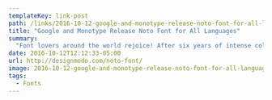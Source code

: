 ```yaml
---
templateKey: link-post
path: /links/2016-10-12-google-and-monotype-release-noto-font-for-all-languages
title: "Google and Monotype Release Noto Font for All Languages"
summary:
  "Font lovers around the world rejoice! After six years of intense collaboration between Google and Monotype, Noto Font, the universal font, is here. With support for 800 languages, 100 written scripts and more than 110,000 characters, Google’s Noto is like the Babel Tower but without the confusion."
date: 2016-10-12T12:12:33-05:00
url: http://designmodo.com/noto-font/
image: 2016-10-12-google-and-monotype-release-noto-font-for-all-languages.jpg
tags:
  - Fonts
---
```


